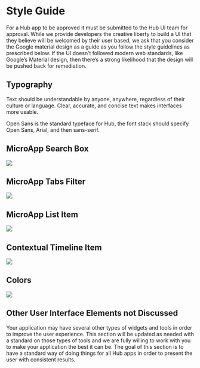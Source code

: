 # Style Guide

For a Hub app to be approved it must be submitted to the Hub UI team for approval.  While we provide developers the creative liberty to build a UI that they believe will be welcomed by their user based, we ask that you consider the Google material design as a guide as you follow the style guidelines as prescribed below.   If the UI doesn’t followed modern web standards, like Google’s Material design, then there’s a strong likelihood that the design will be pushed back for remediation.

## Typography

Text should be understandable by anyone, anywhere, regardless of their culture or language. Clear, accurate, and concise text makes interfaces more usable.

Open Sans is the standard typeface for Hub, the font stack should specify Open Sans, Arial, and then sans-serif.

## MicroApp Search Box

![](https://raw.githubusercontent.com/BroadSoft-Xtended/BroadsoftExternalDocs/master/Hub/images/image6.png)

## MicroApp Tabs Filter

![](https://raw.githubusercontent.com/BroadSoft-Xtended/BroadsoftExternalDocs/master/Hub/images/image7.png)

## MicroApp List Item

![](https://raw.githubusercontent.com/BroadSoft-Xtended/BroadsoftExternalDocs/master/Hub/images/image8.png)

## Contextual Timeline Item

![](https://raw.githubusercontent.com/BroadSoft-Xtended/BroadsoftExternalDocs/master/Hub/images/image9.png)

## Colors

![](https://raw.githubusercontent.com/BroadSoft-Xtended/BroadsoftExternalDocs/master/Hub/images/image10.png)

## Other User Interface Elements not Discussed

Your application may have several other types of widgets and tools in order to improve the user experience. This section will be updated as needed with a standard on those types of tools and we are fully willing to work with you to make your application the best it can be. The goal of this section is to have a standard way of doing things for all Hub apps in order to present the user with consistent results.
